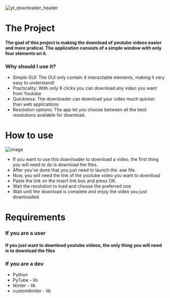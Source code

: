 ![yt_downloader_header](https://github.com/FernandoBohlhalter/Youtube_Downloader/assets/82450429/0ec53a9e-39b2-4abc-be97-dd196eca35dd)

<h1>The Project</h1>

<h4>The goal of this project is making the download of youtube videos easier and more pratical. The application consists of a simple window with only four elements on it.</h4>

<h3>Why should I use it?</h3>
<ul>
<li>Simple GUI: The GUI only contain 4 interactable elements, making it very easy to understand!</li>
<li>Practicality: With only 6 clicks you can download any video you want from Youtube</li>
<li>Quickness: The downloader can download your video much quicker than web applications</li>
<li>Resolution options: The app let you choose between all the best resolutions available for download.</li>
</ul>

<h1>How to use</h1>

![image](https://github.com/FernandoBohlhalter/Youtube_Downloader/assets/82450429/6e6b68c8-655d-4da5-b207-b339ade2d9d2)



<ul>
<li>If you want to use this downloader to download a video, the first thing you will need to do is download the files.</li>
<li>After you've done that you just need to launch the .exe file. </li>
<li>Now, you will need the link of the youtube video you want to download</li>
<li>Paste the link on the insert link box and press OK.</li>
<li>Wait the resolution to load and choose the preferred one</li>
<li>Wait until the download is complete and enjoy the video you just downloaded.</li>
</ul>

<h1 align="left">Requirements</h1>

<h3>If you are a user</h3>
<h4>If you just want to download youtube videos, the only thing you will need is to download the files</h4>

<h3>If you are a dev</h3>
<ul>
  <li>Python</li>
  <li>PyTube - lib</li>
  <li>tkinter - lib</li>
  <li>customtkinter - lib</li>
</ul>
